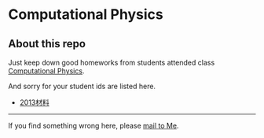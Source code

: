 # Computational Physics

## About this repo

Just keep down good homeworks from students attended class [Computational Physics](https://github.com/caihao/computational_physics_whu).

And sorry for your student ids are listed here.

- [2013材料](students/cai.md)


-----------

If you find something wrong here, please [mail to Me](mailto:byujiang@gmail.com).

